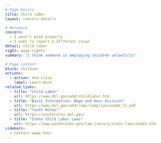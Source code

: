 ```yaml
---
# Page basics
title: Child labor
layout: concern-details

# Metadata
concern:
  - I wasn’t paid properly
  - I want to report a different issue
detail: child labor
right: wage-rights
summary: "I think someone is employing children unlawfully"

# Page content
blurb: children
actions:
  - action: whd-claim
    label: Learn more
related_links:
  - title: "Child Labor"
    url: https://www.dol.gov/whd/childlabor.htm
  - title: "Basic Information: Wage and Hour Division"
    url: https://www.dol.gov/whd/regs/compliance/whd_fs.pdf
  - title: "Youth Rules!"
    url: https://youthrules.dol.gov/
  - title: "State Child Labor Laws"
    url: https://www.youthrules.gov/law-library/state-laws/index.htm
sidebars:
  - contact-wage-hour
---
```

